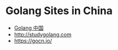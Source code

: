 # Golang Sites in China

* [Golang 中国](http://www.golangtc.com/)
* <http://studygolang.com>
* <https://gocn.io/>
